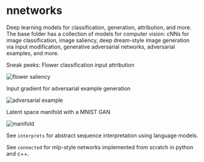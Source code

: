 # nnetworks

Deep learning models for classification, generation, attribution, and more. The base folder has a collection of models for computer vision: cNNs for image classification, image saliency, deep dream-style image generation via input modification, generative adversarial networks, adversarial examples, and more. 

Sneak peeks:
Flower classification input attribution

![flower saliency](https://blbadger.github.io/neural_networks/flower_attributions1200.png)

Input gradient for adversarial example generation

![adversarial example](https://blbadger.github.io/neural_networks/adversarial_gen_daisy.png)

Latent space manifold with a MNIST GAN

![manifold](https://blbadger.github.io/neural_networks/mnist_2latent_fig.png)

See `interprets` for abstract sequence interpretation using language models. 

See `connected` for mlp-style networks implemented from scratch in python and c++. 


